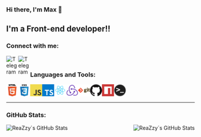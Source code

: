 ### Hi there, I'm Max 👋


## I'm a Front-end developer!!

### Connect with me:
[<img align="left" width="32px" alt="Telegram" width="22px" src="https://www.flaticon.com/svg/vstatic/svg/2111/2111710.svg?token=exp=1616155326~hmac=5a4675d1915eabbb92c94972ab73d9b1" />][telegram]
[<img align="left" width="32px" alt="Telegram" width="22px" src="https://www.flaticon.com/svg/vstatic/svg/2111/2111363.svg?token=exp=1616158302~hmac=04ae70874604a77e60b8525401279888" />][discord]

<br />

### Languages and Tools:
<img align="left" alt="HTML5" width="32px" src="https://raw.githubusercontent.com/github/explore/80688e429a7d4ef2fca1e82350fe8e3517d3494d/topics/html/html.png" />
<img align="left" alt="CSS3" width="32px" src="https://raw.githubusercontent.com/github/explore/80688e429a7d4ef2fca1e82350fe8e3517d3494d/topics/css/css.png" />
<img align="left" alt="JavaScript" width="32px" src="https://raw.githubusercontent.com/github/explore/80688e429a7d4ef2fca1e82350fe8e3517d3494d/topics/javascript/javascript.png" />
<img align="left" alt="TypeScript" width="32px" src="https://raw.githubusercontent.com/github/explore/80688e429a7d4ef2fca1e82350fe8e3517d3494d/topics/typescript/typescript.png" />
<img align="left" alt="React" width="32px" src="https://raw.githubusercontent.com/github/explore/80688e429a7d4ef2fca1e82350fe8e3517d3494d/topics/react/react.png" />
<img align="left" alt="Redux" width="32px" src="https://raw.githubusercontent.com/github/explore/80688e429a7d4ef2fca1e82350fe8e3517d3494d/topics/redux/redux.png" />
<img align="left" alt="Git" width="32px" src="https://raw.githubusercontent.com/github/explore/80688e429a7d4ef2fca1e82350fe8e3517d3494d/topics/git/git.png" />
<img align="left" alt="GitHub" width="32px" src="https://raw.githubusercontent.com/github/explore/78df643247d429f6cc873026c0622819ad797942/topics/github/github.png" />
<img align="left" alt="Git" width="32px" src="https://raw.githubusercontent.com/github/explore/80688e429a7d4ef2fca1e82350fe8e3517d3494d/topics/npm/npm.png" />
<img align="left" alt="Npm" width="32px" src="https://raw.githubusercontent.com/github/explore/80688e429a7d4ef2fca1e82350fe8e3517d3494d/topics/terminal/terminal.png" />

<br />
<br />

---
### GitHub Stats:

<img align="left" alt="ReaZzy`s GitHub Stats" src="https://github-readme-stats.codestackr.vercel.app/api?username=ReaZzy&show_icons=true&hide_border=true" />
<img align="right" alt="ReaZzy`s GitHub Stats" src="https://github-readme-stats.vercel.app/api/top-langs/?username=ReaZzy&layout=compact" />



[telegram]: https://t.me/reazzy1
[discord]: https://discordapp.com/channels/@me/325684010422501376/
